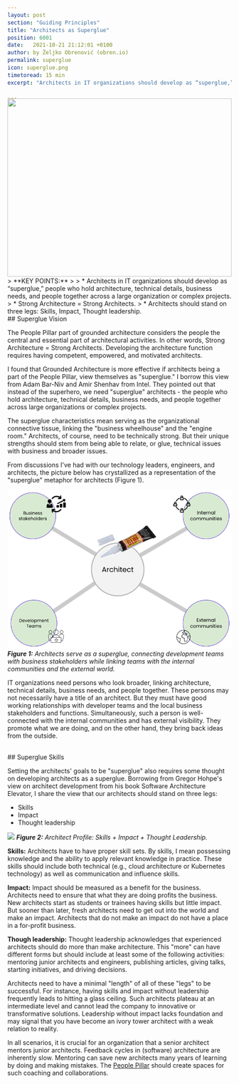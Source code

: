 ```yaml
---
layout: post
section: "Guiding Principles"
title: "Architects as Superglue"
position: 6001
date:   2021-10-21 21:12:01 +0100
author: by Željko Obrenović (obren.io)
permalink: superglue
icon: superglue.png
timetoread: 15 min
excerpt: "Architects in IT organizations should develop as “superglue,” people who hold architecture, technical details, business needs, and people together across a large organization or complex projects."

---
```


<img style="margin-top: -20px; width: 100%; height: 400px; object-fit: cover" 
     src="assets/images/superglue/superglue.png">
<div style="font-size: 70%; margin-top: -16px; color: grey; margin-bottom: 12px">
</div>
> **KEY POINTS:**
>
> * Architects in IT organizations should develop as “superglue,” people who hold architecture, technical details, business needs, and people together across a large organization or complex projects.
> * Strong Architecture = Strong Architects.
> * Architects should stand on three legs: Skills, Impact, Thought leadership.

<br>
## Superglue Vision

The People Pillar part of grounded architecture considers the people the central and essential part of architectural activities. In other words, Strong Architecture = Strong Architects. Developing the architecture function requires having competent, empowered, and motivated architects.

I found that Grounded Architecture is more effective if architects being a part of the People Pillar, view themselves as "superglue." I borrow this view from Adam Bar-Niv and Amir Shenhav from Intel. They pointed out that instead of the superhero, we need "superglue" architects - the people who hold architecture, technical details, business needs, and people together across large organizations or complex projects.

The superglue characteristics mean serving as the organizational connective tissue, linking the "business wheelhouse" and the "engine room." Architects, of course, need to be technically strong. But their unique strengths should stem from being able to relate, or glue, technical issues with business and broader issues.

From discussions I've had with our technology leaders, engineers, and architects, the picture below has crystallized as a representation of the "superglue" metaphor for architects (Figure 1).

![](assets/images/superglue/architect-as-superglue.png)
***Figure 1:** Architects serve as a superglue, connecting development teams with business stakeholders while linking teams with the internal communities and the external world.*

IT organizations need persons who look broader, linking architecture, technical details, business needs, and people together. These persons may not necessarily have a title of an architect. But they must have good working relationships with developer teams and the local business stakeholders and functions. Simultaneously, such a person is well-connected with the internal communities and has external visibility. They promote what we are doing, and on the other hand, they bring back ideas from the outside.

<br>
## Superglue Skills

Setting the architects' goals to be "superglue" also requires some thought on developing architects as a superglue. Borrowing from Gregor Hohpe's view on architect development from his book Software Architecture Elevator, I share the view that our architects should stand on three legs:

* Skills
* Impact
* Thought leadership

![](assets/images/superglue/architect-skills.png)
***Figure 2:** Architect Profile: Skills + Impact + Thought Leadership.*

**Skills:** Architects have to have proper skill sets. By skills, I mean possessing knowledge and the ability to apply relevant knowledge in practice. These skills should include both technical (e.g., cloud architecture or Kubernetes technology) as well as communication and influence skills.

**Impact:** Impact should be measured as a benefit for the business. Architects need to ensure that what they are doing profits the business. New architects start as students or trainees having skills but little impact. But sooner than later, fresh architects need to get out into the world and make an impact. Architects that do not make an impact do not have a place in a for-profit business.

**Though leadership:** Thought leadership acknowledges that experienced architects should do more than make architecture. This "more" can have different forms but should include at least some of the following activities: mentoring junior architects and engineers, publishing articles, giving talks, starting initiatives, and driving decisions.

Architects need to have a minimal "length" of all of these "legs" to be successful. For instance, having skills and impact without leadership frequently leads to hitting a glass ceiling. Such architects plateau at an intermediate level and cannot lead the company to innovative or transformative solutions. Leadership without impact lacks foundation and may signal that you have become an ivory tower architect with a weak relation to reality.

In all scenarios, it is crucial for an organization that a senior architect mentors junior architects. Feedback cycles in (software) architecture are inherently slow. Mentoring can save new architects many years of learning by doing and making mistakes. The [People Pillar](people-pillar) should create spaces for such coaching and collaborations.
